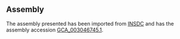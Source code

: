 
Assembly
--------

The assembly presented has been imported from 
[INSDC](http://www.insdc.org) and has the assembly accession
[GCA\_003046745.1](http://www.ebi.ac.uk/ena/data/view/GCA_003046745.1).

